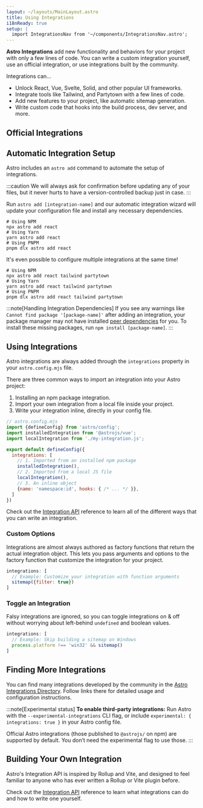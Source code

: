 ```yaml
---
layout: ~/layouts/MainLayout.astro
title: Using Integrations
i18nReady: true
setup: |
  import IntegrationsNav from '~/components/IntegrationsNav.astro';
---
```


**Astro Integrations** add new functionality and behaviors for your project with only a few lines of code. You can write a custom integration yourself, use an official integration, or use integrations built by the community.

Integrations can…

- Unlock React, Vue, Svelte, Solid, and other popular UI frameworks.
- Integrate tools like Tailwind, and Partytown with a few lines of code.
- Add new features to your project, like automatic sitemap generation.
- Write custom code that hooks into the build process, dev server, and more.

## Official Integrations

<IntegrationsNav />

## Automatic Integration Setup

Astro includes an `astro add` command to automate the setup of integrations.

:::caution
We will always ask for confirmation before updating any of your files, but it never hurts to have a version-controlled backup just in case.
:::

Run `astro add [integration-name]` and our automatic integration wizard will update your configuration file and install any necessary dependencies.

```shell
# Using NPM
npx astro add react
# Using Yarn
yarn astro add react
# Using PNPM
pnpm dlx astro add react
```

It's even possible to configure multiple integrations at the same time!

```shell
# Using NPM
npx astro add react tailwind partytown
# Using Yarn
yarn astro add react tailwind partytown
# Using PNPM
pnpm dlx astro add react tailwind partytown
```

:::note[Handling Integration Dependencies]
If you see any warnings like `Cannot find package '[package-name]'` after adding an integration, your package manager may not have installed [peer dependencies](https://nodejs.org/en/blog/npm/peer-dependencies/) for you. To install these missing packages, run `npm install [package-name]`.
:::

## Using Integrations

Astro integrations are always added through the `integrations` property in your  `astro.config.mjs` file.

There are three common ways to import an integration into your Astro project:
1. Installing an npm package integration.
2. Import your own integration from a local file inside your project.
3. Write your integration inline, directly in your config file.

```js
// astro.config.mjs
import {defineConfig} from 'astro/config';
import installedIntegration from '@astrojs/vue';
import localIntegration from './my-integration.js';

export default defineConfig({
  integrations: [
    // 1. Imported from an installed npm package
    installedIntegration(),
    // 2. Imported from a local JS file
    localIntegration(),
    // 3. An inline object
    {name: 'namespace:id', hooks: { /* ... */ }},
  ]
})
```

Check out the [Integration API](/en/reference/integrations-reference/) reference to learn all of the different ways that you can write an integration.

### Custom Options

Integrations are almost always authored as factory functions that return the actual integration object. This lets you pass arguments and options to the factory function that customize the integration for your project.

```js
integrations: [
  // Example: Customize your integration with function arguments
  sitemap({filter: true})
]
```

### Toggle an Integration

Falsy integrations are ignored, so you can toggle integrations on & off without worrying about left-behind `undefined` and boolean values.

```js
integrations: [
  // Example: Skip building a sitemap on Windows
  process.platform !== 'win32' && sitemap()
]
```

## Finding More Integrations

You can find many integrations developed by the community in the [Astro Integrations Directory](https://astro.build/integrations/). Follow links there for detailed usage and configuration instructions.

:::note[Experimental status]
**To enable third-party integrations:** Run Astro with the `--experimental-integrations` CLI flag, or include `experimental: { integrations: true }` in your Astro config file.

Official Astro integrations (those published to `@astrojs/` on npm) are supported by default. You don’t need the experimental flag to use those.
:::


## Building Your Own Integration

Astro's Integration API is inspired by Rollup and Vite, and designed to feel familiar to anyone who has ever written a Rollup or Vite plugin before.

Check out the [Integration API](/en/reference/integrations-reference/) reference to learn what integrations can do and how to write one yourself.
